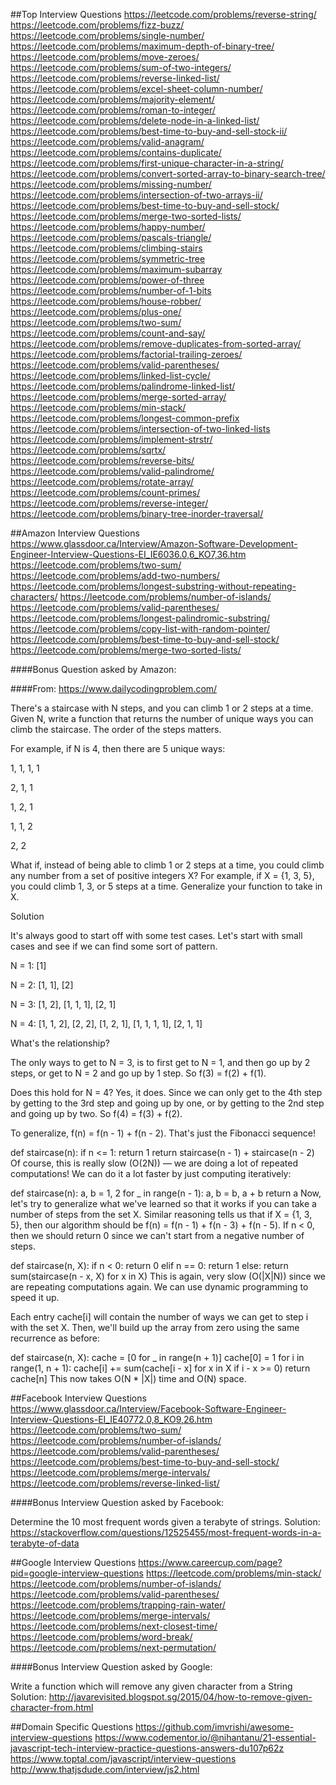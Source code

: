 ##Top Interview Questions
https://leetcode.com/problems/reverse-string/
https://leetcode.com/problems/fizz-buzz/
https://leetcode.com/problems/single-number/
https://leetcode.com/problems/maximum-depth-of-binary-tree/
https://leetcode.com/problems/move-zeroes/
https://leetcode.com/problems/sum-of-two-integers/
https://leetcode.com/problems/reverse-linked-list/
https://leetcode.com/problems/excel-sheet-column-number/
https://leetcode.com/problems/majority-element/
https://leetcode.com/problems/roman-to-integer/
https://leetcode.com/problems/delete-node-in-a-linked-list/
https://leetcode.com/problems/best-time-to-buy-and-sell-stock-ii/
https://leetcode.com/problems/valid-anagram/
https://leetcode.com/problems/contains-duplicate/
https://leetcode.com/problems/first-unique-character-in-a-string/
https://leetcode.com/problems/convert-sorted-array-to-binary-search-tree/
https://leetcode.com/problems/missing-number/
https://leetcode.com/problems/intersection-of-two-arrays-ii/
https://leetcode.com/problems/best-time-to-buy-and-sell-stock/
https://leetcode.com/problems/merge-two-sorted-lists/
https://leetcode.com/problems/happy-number/
https://leetcode.com/problems/pascals-triangle/
https://leetcode.com/problems/climbing-stairs
https://leetcode.com/problems/symmetric-tree
https://leetcode.com/problems/maximum-subarray
https://leetcode.com/problems/power-of-three
https://leetcode.com/problems/number-of-1-bits
https://leetcode.com/problems/house-robber/
https://leetcode.com/problems/plus-one/
https://leetcode.com/problems/two-sum/
https://leetcode.com/problems/count-and-say/
https://leetcode.com/problems/remove-duplicates-from-sorted-array/
https://leetcode.com/problems/factorial-trailing-zeroes/
https://leetcode.com/problems/valid-parentheses/
https://leetcode.com/problems/linked-list-cycle/
https://leetcode.com/problems/palindrome-linked-list/
https://leetcode.com/problems/merge-sorted-array/
https://leetcode.com/problems/min-stack/
https://leetcode.com/problems/longest-common-prefix
https://leetcode.com/problems/intersection-of-two-linked-lists
https://leetcode.com/problems/implement-strstr/
https://leetcode.com/problems/sqrtx/
https://leetcode.com/problems/reverse-bits/
https://leetcode.com/problems/valid-palindrome/
https://leetcode.com/problems/rotate-array/
https://leetcode.com/problems/count-primes/
https://leetcode.com/problems/reverse-integer/
https://leetcode.com/problems/binary-tree-inorder-traversal/

##Amazon Interview Questions
https://www.glassdoor.ca/Interview/Amazon-Software-Development-Engineer-Interview-Questions-EI_IE6036.0,6_KO7,36.htm
https://leetcode.com/problems/two-sum/
https://leetcode.com/problems/add-two-numbers/
https://leetcode.com/problems/longest-substring-without-repeating-characters/
https://leetcode.com/problems/number-of-islands/
https://leetcode.com/problems/valid-parentheses/
https://leetcode.com/problems/longest-palindromic-substring/
https://leetcode.com/problems/copy-list-with-random-pointer/
https://leetcode.com/problems/best-time-to-buy-and-sell-stock/
https://leetcode.com/problems/merge-two-sorted-lists/

####Bonus Question asked by Amazon:

####From: https://www.dailycodingproblem.com/

There's a staircase with N steps, and you can climb 1 or 2 steps at a time. Given N, write a function that returns the number of unique ways you can climb the staircase. The order of the steps matters.

For example, if N is 4, then there are 5 unique ways:

1, 1, 1, 1

2, 1, 1

1, 2, 1

1, 1, 2

2, 2

What if, instead of being able to climb 1 or 2 steps at a time, you could climb any number from a set of positive integers X? For example, if X = {1, 3, 5}, you could climb 1, 3, or 5 steps at a time. Generalize your function to take in X.


Solution

It's always good to start off with some test cases. Let's start with small cases and see if we can find some sort of pattern.

N = 1: [1]

N = 2: [1, 1], [2]

N = 3: [1, 2], [1, 1, 1], [2, 1]

N = 4: [1, 1, 2], [2, 2], [1, 2, 1], [1, 1, 1, 1], [2, 1, 1]

What's the relationship?

The only ways to get to N = 3, is to first get to N = 1, and then go up by 2 steps, or get to N = 2 and go up by 1 step. So f(3) = f(2) + f(1).

Does this hold for N = 4? Yes, it does. Since we can only get to the 4th step by getting to the 3rd step and going up by one, or by getting to the 2nd step and going up by two. So f(4) = f(3) + f(2).

To generalize, f(n) = f(n - 1) + f(n - 2). That's just the Fibonacci sequence!

def staircase(n):
    if n <= 1:
        return 1
    return staircase(n - 1) + staircase(n - 2)
Of course, this is really slow (O(2N)) — we are doing a lot of repeated computations! We can do it a lot faster by just computing iteratively:

def staircase(n):
    a, b = 1, 2
    for _ in range(n - 1):
        a, b = b, a + b
    return a
Now, let's try to generalize what we've learned so that it works if you can take a number of steps from the set X. Similar reasoning tells us that if X = {1, 3, 5}, then our algorithm should be f(n) = f(n - 1) + f(n - 3) + f(n - 5). If n < 0, then we should return 0 since we can't start from a negative number of steps.

def staircase(n, X):
    if n < 0:
        return 0
    elif n == 0:
        return 1
    else:
        return sum(staircase(n - x, X) for x in X)
This is again, very slow (O(|X|N)) since we are repeating computations again. We can use dynamic programming to speed it up.

Each entry cache[i] will contain the number of ways we can get to step i with the set X. Then, we'll build up the array from zero using the same recurrence as before:

def staircase(n, X):
    cache = [0 for _ in range(n + 1)]
    cache[0] = 1
    for i in range(1, n + 1):
        cache[i] += sum(cache[i - x] for x in X if i - x >= 0)
    return cache[n]
This now takes O(N * |X|) time and O(N) space.

##Facebook Interview Questions
https://www.glassdoor.ca/Interview/Facebook-Software-Engineer-Interview-Questions-EI_IE40772.0,8_KO9,26.htm
https://leetcode.com/problems/two-sum/
https://leetcode.com/problems/number-of-islands/
https://leetcode.com/problems/valid-parentheses/
https://leetcode.com/problems/best-time-to-buy-and-sell-stock/
https://leetcode.com/problems/merge-intervals/
https://leetcode.com/problems/reverse-linked-list/

####Bonus Interview Question asked by Facebook:

Determine the 10 most frequent words given a terabyte of strings.
Solution: https://stackoverflow.com/questions/12525455/most-frequent-words-in-a-terabyte-of-data

##Google Interview Questions
https://www.careercup.com/page?pid=google-interview-questions
https://leetcode.com/problems/min-stack/
https://leetcode.com/problems/number-of-islands/
https://leetcode.com/problems/valid-parentheses/
https://leetcode.com/problems/trapping-rain-water/
https://leetcode.com/problems/merge-intervals/
https://leetcode.com/problems/next-closest-time/
https://leetcode.com/problems/word-break/
https://leetcode.com/problems/next-permutation/

####Bonus Interview Question asked by Google:

Write a function which will remove any given character from a String
Solution: http://javarevisited.blogspot.sg/2015/04/how-to-remove-given-character-from.html

##Domain Specific Questions
https://github.com/imvrishi/awesome-interview-questions
https://www.codementor.io/@nihantanu/21-essential-javascript-tech-interview-practice-questions-answers-du107p62z
https://www.toptal.com/javascript/interview-questions
http://www.thatjsdude.com/interview/js2.html
